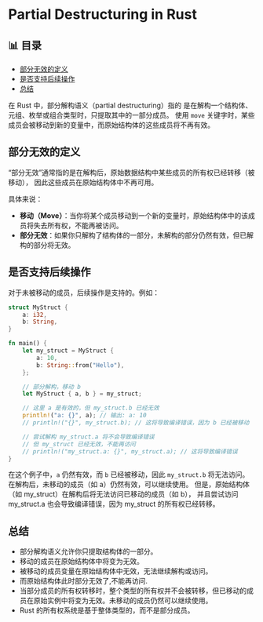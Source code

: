 ﻿# Partial Destructuring in Rust


## 📊 目录

- [部分无效的定义](#部分无效的定义)
- [是否支持后续操作](#是否支持后续操作)
- [总结](#总结)


在 Rust 中，部分解构语义（partial destructuring）指的
是在解构一个结构体、元组、枚举或组合类型时，只提取其中的一部分成员。
使用 `move` 关键字时，某些成员会被移动到新的变量中，而原始结构体的这些成员将不再有效。

## 部分无效的定义

“部分无效”通常指的是在解构后，原始数据结构中某些成员的所有权已经转移（被移动），
因此这些成员在原始结构体中不再可用。

具体来说：

- **移动（Move）**：当你将某个成员移动到一个新的变量时，原始结构体中的该成员将失去所有权，不能再被访问。
- **部分无效**：如果你只解构了结构体的一部分，未解构的部分仍然有效，但已解构的部分将无效。

## 是否支持后续操作

对于未被移动的成员，后续操作是支持的。例如：

```rust
struct MyStruct {
    a: i32,
    b: String,
}

fn main() {
    let my_struct = MyStruct {
        a: 10,
        b: String::from("Hello"),
    };

    // 部分解构，移动 b
    let MyStruct { a, b } = my_struct;

    // 这里 a 是有效的，但 my_struct.b 已经无效
    println!("a: {}", a); // 输出: a: 10
    // println!("{}", my_struct.b); // 这将导致编译错误，因为 b 已经被移动

    // 尝试解构 my_struct.a 将不会导致编译错误
    // 但 my_struct 已经无效，不能再访问
    // println!("my_struct.a: {}", my_struct.a); // 这将导致编译错误
}
```

在这个例子中，`a` 仍然有效，而 `b` 已经被移动，因此 `my_struct.b` 将无法访问。
在解构后，未移动的成员（如 a）仍然有效，可以继续使用。
但是，原始结构体（如 my_struct）在解构后将无法访问已移动的成员（如 b），
并且尝试访问 my_struct.a 也会导致编译错误，因为 my_struct 的所有权已经转移。

## 总结

- 部分解构语义允许你只提取结构体的一部分。
- 移动的成员在原始结构体中将变为无效。
- 被移动的成员变量在原始结构体中无效，无法继续解构或访问。
- 而原始结构体此时部分无效了,不能再访问.
- 当部分成员的所有权转移时，整个类型的所有权并不会被转移，但已移动的成员在原始实例中将变为无效。未移动的成员仍然可以继续使用。
- Rust 的所有权系统是基于整体类型的，而不是部分成员。
